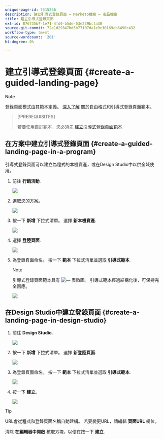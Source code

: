 ```yaml
---
unique-page-id: 7515266
description: 建立引導式登錄頁面 — Marketo檔案 — 產品檔案
title: 建立引導式登錄頁面
exl-id: 876735b7-1e71-4fd0-b5de-63e239bcfa30
source-git-commit: 72e1d29347bd5b77107da1e9c30169cb6490c432
workflow-type: tm+mt
source-wordcount: '201'
ht-degree: 0%

---
```


# 建立引導式登錄頁面 {#create-a-guided-landing-page}

>[!NOTE]
>
>登錄頁面模式由其範本定義。 [深入了解](/help/marketo/product-docs/demand-generation/landing-pages/understanding-landing-pages/understanding-free-form-vs-guided-landing-pages.md) 關於自由格式和引導式登錄頁面範本。

>[!PREREQUISITES]
>
>若要使用自訂範本，您必須先 [建立引導式登錄頁面範本](/help/marketo/product-docs/demand-generation/landing-pages/landing-page-templates/create-a-guided-landing-page-template.md).

## 在方案中建立引導式登錄頁面 {#create-a-guided-landing-page-in-a-program}

引導式登錄頁面可以建立為程式的本機資產，或在Design Studio中以供全域使用。

1. 前往 **行銷活動**.

   ![](assets/one-1.png)

1. 選取您的方案。

   ![](assets/image2015-5-26-9-3a24-3a2.png)

1. 按一下 **新增** 下拉式清單。 選擇 **新本機資產**.

   ![](assets/image2015-5-26-9-3a25-3a36.png)

1. 選擇 **登陸頁面**.

   ![](assets/four.png)

1. 為登錄頁面命名。 按一下 **範本** 下拉式清單並選取 **引導式範本**.

   >[!NOTE]
   >
   >引導式登錄頁面範本具有 ![—](assets/image2015-5-26-9-3a26-3a51.png) 表徵圖。 引導式範本經過結構化後，可保持完全回應。

   ![](assets/image2015-5-24-15-3a47-3a56.png)

## 在Design Studio中建立登錄頁面 {#create-a-landing-page-in-design-studio}

1. 前往 **Design Studio**.

   ![](assets/six.png)

1. 按一下 **新增** 下拉式清單。 選擇 **新登陸頁面**.

   ![](assets/seven.png)

1. 為登錄頁面命名。 按一下 **範本** 下拉式清單並選取 **引導式範本**.

   ![](assets/image2015-5-26-9-3a27-3a34.png)

1. 按一下 **建立**。

   ![](assets/image2015-5-26-9-3a28-3a8.png)

>[!TIP]
>
>URL會從程式和登錄頁面名稱自動建構。 若要變更URL，請編輯 **頁面URL** 欄位。
>
>清除 **在編輯器中開啟** 核取方塊，以便在按一下 **建立**.
